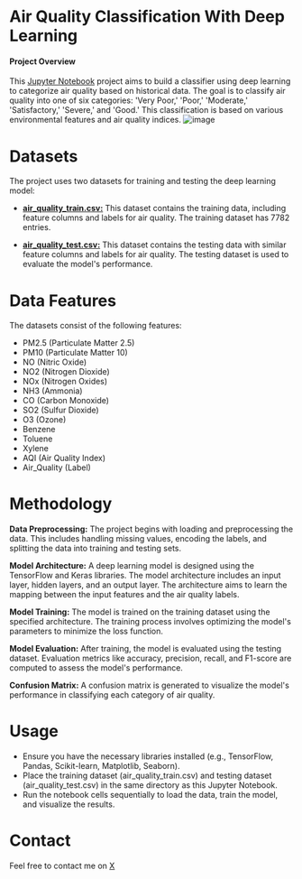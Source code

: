 # Air Quality Classification With Deep Learning
#### Project Overview
This [Jupyter Notebook](Air_Quality_Prediction_DL.ipynb) project aims to build a classifier using deep learning to categorize air quality based on historical data. The goal is to classify air quality into one of six categories: 'Very Poor,' 'Poor,' 'Moderate,' 'Satisfactory,' 'Severe,' and 'Good.' This classification is based on various environmental features and air quality indices.
![image](https://github.com/RediZypce/Air-Quality-Classification-with-Deep-Learning/assets/109640560/9a314e82-c05c-4a39-88ef-35065ae84d05)

# Datasets
The project uses two datasets for training and testing the deep learning model:

* [__air_quality_train.csv:__](air_quality_train.csv) This dataset contains the training data, including feature columns and labels for air quality. The training dataset has 7782 entries.

* [__air_quality_test.csv:__](air_quality_test.csv) This dataset contains the testing data with similar feature columns and labels for air quality. The testing dataset is used to evaluate the model's performance.

# Data Features
The datasets consist of the following features:

* PM2.5 (Particulate Matter 2.5)
* PM10 (Particulate Matter 10)
* NO (Nitric Oxide)
* NO2 (Nitrogen Dioxide)
* NOx (Nitrogen Oxides)
* NH3 (Ammonia)
* CO (Carbon Monoxide)
* SO2 (Sulfur Dioxide)
* O3 (Ozone)
* Benzene
* Toluene
* Xylene
* AQI (Air Quality Index)
* Air_Quality (Label)

# Methodology
__Data Preprocessing:__ The project begins with loading and preprocessing the data. This includes handling missing values, encoding the labels, and splitting the data into training and testing sets.

__Model Architecture:__ A deep learning model is designed using the TensorFlow and Keras libraries. The model architecture includes an input layer, hidden layers, and an output layer. The architecture aims to learn the mapping between the input features and the air quality labels.

__Model Training:__ The model is trained on the training dataset using the specified architecture. The training process involves optimizing the model's parameters to minimize the loss function.

__Model Evaluation:__ After training, the model is evaluated using the testing dataset. Evaluation metrics like accuracy, precision, recall, and F1-score are computed to assess the model's performance.

__Confusion Matrix:__ A confusion matrix is generated to visualize the model's performance in classifying each category of air quality.

# Usage
* Ensure you have the necessary libraries installed (e.g., TensorFlow, Pandas, Scikit-learn, Matplotlib, Seaborn).
* Place the training dataset (air_quality_train.csv) and testing dataset (air_quality_test.csv) in the same directory as this Jupyter Notebook.
* Run the notebook cells sequentially to load the data, train the model, and visualize the results.

# Contact 
Feel free to contact me on [X](https://twitter.com/home)
